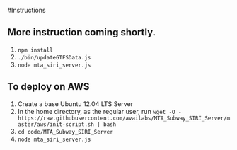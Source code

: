 #Instructions
## More instruction coming shortly.
1. `npm install`
2. `./bin/updateGTFSData.js`
3. `node mta_siri_server.js`

## To deploy on AWS
1. Create a base Ubuntu 12.04 LTS Server
2. In the home directory, as the regular user, run
    `wget -O - https://raw.githubusercontent.com/availabs/MTA_Subway_SIRI_Server/master/aws/init-script.sh | bash`
3. `cd code/MTA_Subway_SIRI_Server`
4. `node mta_siri_server.js`

